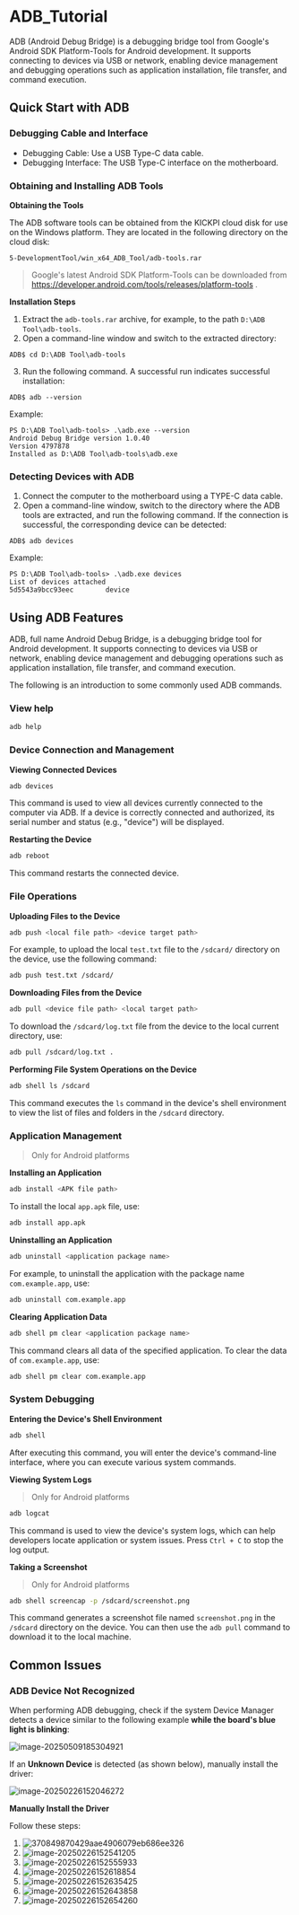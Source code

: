 # ADB_Tutorial

ADB (Android Debug Bridge) is a debugging bridge tool from Google's Android SDK Platform-Tools for Android development. It supports connecting to devices via USB or network, enabling device management and debugging operations such as application installation, file transfer, and command execution.

## Quick Start with ADB

### Debugging Cable and Interface

- Debugging Cable: Use a USB Type-C data cable.
- Debugging Interface: The USB Type-C interface on the motherboard.

### **Obtaining and Installing ADB Tools**

**Obtaining the Tools**

The ADB software tools can be obtained from the KICKPI cloud disk for use on the Windows platform. They are located in the following directory on the cloud disk:

```
5-DevelopmentTool/win_x64_ADB_Tool/adb-tools.rar
```

>Google's latest Android SDK Platform-Tools can be downloaded from https://developer.android.com/tools/releases/platform-tools .

**Installation Steps**

1. Extract the `adb-tools.rar` archive, for example, to the path `D:\ADB Tool\adb-tools`.
2. Open a command-line window and switch to the extracted directory:

```
ADB$ cd D:\ADB Tool\adb-tools
```

3. Run the following command. A successful run indicates successful installation:

```
ADB$ adb --version
```

Example:

```
PS D:\ADB Tool\adb-tools> .\adb.exe --version
Android Debug Bridge version 1.0.40
Version 4797878
Installed as D:\ADB Tool\adb-tools\adb.exe
```

### **Detecting Devices with ADB**

1. Connect the computer to the motherboard using a TYPE-C data cable.
2. Open a command-line window, switch to the directory where the ADB tools are extracted, and run the following command. If the connection is successful, the corresponding device can be detected:

```
ADB$ adb devices
```

Example:

```
PS D:\ADB Tool\adb-tools> .\adb.exe devices
List of devices attached
5d5543a9bcc93eec        device
```

## Using ADB Features

ADB, full name Android Debug Bridge, is a debugging bridge tool for Android development. It supports connecting to devices via USB or network, enabling device management and debugging operations such as application installation, file transfer, and command execution.

The following is an introduction to some commonly used ADB commands.

### View help

```bash
adb help
```

### Device Connection and Management

**Viewing Connected Devices**

```bash
adb devices
```

This command is used to view all devices currently connected to the computer via ADB. If a device is correctly connected and authorized, its serial number and status (e.g., "device") will be displayed.

**Restarting the Device**

```bash
adb reboot
```

This command restarts the connected device.

### File Operations

**Uploading Files to the Device**

```bash
adb push <local file path> <device target path>
```

For example, to upload the local `test.txt` file to the `/sdcard/` directory on the device, use the following command:

```bash
adb push test.txt /sdcard/
```

**Downloading Files from the Device**

```bash
adb pull <device file path> <local target path>
```

To download the `/sdcard/log.txt` file from the device to the local current directory, use:

```bash
adb pull /sdcard/log.txt .
```

**Performing File System Operations on the Device**

```bash
adb shell ls /sdcard
```

This command executes the `ls` command in the device's shell environment to view the list of files and folders in the `/sdcard` directory.

### Application Management

> Only for Android platforms

**Installing an Application**

```bash
adb install <APK file path>
```

To install the local `app.apk` file, use:

```bash
adb install app.apk
```

**Uninstalling an Application**

```bash
adb uninstall <application package name>
```

For example, to uninstall the application with the package name `com.example.app`, use:

```bash
adb uninstall com.example.app
```

**Clearing Application Data**

```bash
adb shell pm clear <application package name>
```

This command clears all data of the specified application. To clear the data of `com.example.app`, use:

```bash
adb shell pm clear com.example.app
```

### System Debugging

**Entering the Device's Shell Environment**

```bash
adb shell
```

After executing this command, you will enter the device's command-line interface, where you can execute various system commands.

**Viewing System Logs**

> Only for Android platforms

```bash
adb logcat
```

This command is used to view the device's system logs, which can help developers locate application or system issues. Press `Ctrl + C` to stop the log output.

**Taking a Screenshot**

> Only for Android platforms

```bash
adb shell screencap -p /sdcard/screenshot.png
```

This command generates a screenshot file named `screenshot.png` in the `/sdcard` directory on the device. You can then use the `adb pull` command to download it to the local machine.


## Common Issues

### ADB Device Not Recognized

When performing ADB debugging, check if the system Device Manager detects a device similar to the following example **while the board's blue light is blinking**:  

![image-20250509185304921](http://tanzhtanzh.oss-cn-shenzhen.aliyuncs.com/img/image-20250509185304921.png)  

If an **Unknown Device** is detected (as shown below), manually install the driver:  

![image-20250226152046272](http://tanzhtanzh.oss-cn-shenzhen.aliyuncs.com/img/image-20250226152046272.png)  

**Manually Install the Driver**  

Follow these steps:  

1. ![370849870429aae4906079eb686ee326](http://tanzhtanzh.oss-cn-shenzhen.aliyuncs.com/img/370849870429aae4906079eb686ee326.jpg)  
2. ![image-20250226152541205](http://tanzhtanzh.oss-cn-shenzhen.aliyuncs.com/img/image-20250226152541205.png)  
3. ![image-20250226152555933](http://tanzhtanzh.oss-cn-shenzhen.aliyuncs.com/img/image-20250226152555933.png)  
4. ![image-20250226152618854](http://tanzhtanzh.oss-cn-shenzhen.aliyuncs.com/img/image-20250226152618854.png)  
5. ![image-20250226152635425](http://tanzhtanzh.oss-cn-shenzhen.aliyuncs.com/img/image-20250226152635425.png)  
6. ![image-20250226152643858](http://tanzhtanzh.oss-cn-shenzhen.aliyuncs.com/img/image-20250226152643858.png)  
7. ![image-20250226152654260](http://tanzhtanzh.oss-cn-shenzhen.aliyuncs.com/img/image-20250226152654260.png)  
```  






